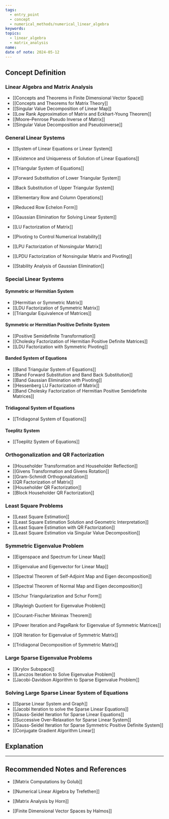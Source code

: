 ```yaml
---
tags:
  - entry_point
  - concept
  - numerical_methods/numerical_linear_algebra
keywords: 
topics:
  - linear_algebra
  - matrix_analysis
name: 
date of note: 2024-05-12
---
```


## Concept Definition

### Linear Algebra and Matrix Analysis

- [[Concepts and Theorems in Finite Dimensional Vector Space]]
- [[Concepts and Theorems for Matrix Theory]]
- [[Singular Value Decomposition of Linear Map]]
- [[Low Rank Approximation of Matrix and Eckhart-Young Theorem]]
- [[Moore–Penrose Pseudo Inverse of Matrix]]
- [[Singular Value Decomposition and Pseudoinverse]]

### General Linear Systems

- [[System of Linear Equations or Linear System]]
- [[Existence and Uniqueness of Solution of Linear Equations]]

- [[Triangular System of Equations]]
- [[Forward Substitution of Lower Triangular System]]
- [[Back Substitution of Upper Triangular System]]

- [[Elementary Row and Column Operations]]
- [[Reduced Row Echelon Form]]
- [[Gaussian Elimination for Solving Linear System]]
- [[LU Factorization of Matrix]]
- [[Pivoting to Control Numerical Instability]]
- [[LPU Factorization of Nonsingular Matrix]]
- [[LPDU Factorization of Nonsingular Matrix and Pivoting]]
- [[Stability Analysis of Gaussian Elimination]]



### Special Linear Systems

#### Symmetric or Hermitian System 

- [[Hermitian or Symmetric Matrix]]
- [[LDU Factorization of Symmetric Matrix]]
- [[Triangular Equivalence of Matrices]]

#### Symmetric or Hermitian Positive Definite System 

- [[Positive Semidefinite Transformation]]
- [[Cholesky Factorization of Hermitian Positive Definite Matrices]]
- [[LDU Factorization with Symmetric Pivoting]]

#### Banded System of Equations

- [[Band Triangular System of Equations]]
- [[Band Forward Substitution and Band Back Substitution]]
- [[Band Gaussian Elimination with Pivoting]]
- [[Hessenberg LU Factorization of Matrix]]
- [[Band Cholesky Factorization of Hermitian Positive Semidefinite Matrices]]

#### Tridiagonal System of Equations

- [[Tridiagonal System of Equations]]

#### Toeplitz System

- [[Toeplitz System of Equations]]



### Orthogonalization and QR Factorization

- [[Householder Transformation and Householder Reflection]]
- [[Givens Transformation and Givens Rotation]]
- [[Gram-Schmidt Orthogonalization]]
- [[QR Factorization of Matrix]]
- [[Householder QR Factorization]]
- [[Block Householder QR Factorization]]


### Least Square Problems

- [[Least Square Estimation]]
- [[Least Square Estimation Solution and Geometric Interpretation]]
- [[Least Square Estimation with QR Factorization]]
- [[Least Square Estimation via Singular Value Decomposition]]


### Symmetric Eigenvalue Problem

- [[Eigenspace and Spectrum for Linear Map]]
- [[Eigenvalue and Eigenvector for Linear Map]]
- [[Spectral Theorem of Self-Adjoint Map and Eigen decomposition]]
- [[Spectral Theorem of Normal Map and Eigen decomposition]]
- [[Schur Triangularization and Schur Form]]

- [[Rayleigh Quotient for Eigenvalue Problem]]
- [[Courant-Fischer Minimax Theorem]]

- [[Power Iteration and PageRank for Eigenvalue of Symmetric Matrices]]
- [[QR Iteration for Eigenvalue of Symmetric Matrix]]
- [[Tridiagonal Decomposition of Symmetric Matrix]]



### Large Sparse Eigenvalue Problems

- [[Krylov Subspace]]
- [[Lanczos Iteration to Solve Eigenvalue Problem]]
- [[Jacobi-Davidson Algorithm to Sparse Eigenvalue Problem]]


### Solving Large Sparse Linear System of Equations

- [[Sparse Linear System and Graph]]
- [[Jacobi Iteration to solve the Sparse Linear Equations]]
- [[Gauss-Seidel Iteration for Sparse Linear Equations]]
- [[Successive Over-Relaxation for Sparse Linear System]]
- [[Gauss-Seidel Iteration for Sparse Symmetric Positive Definite System]]
- [[Conjugate Gradient Algorithm Linear]]







## Explanation





-----------
##  Recommended Notes and References


- [[Matrix Computations by Golub]]
- [[Numerical Linear Algebra by Trefethen]]

- [[Matrix Analysis by Horn]]
- [[Finite Dimensional Vector Spaces by Halmos]]
